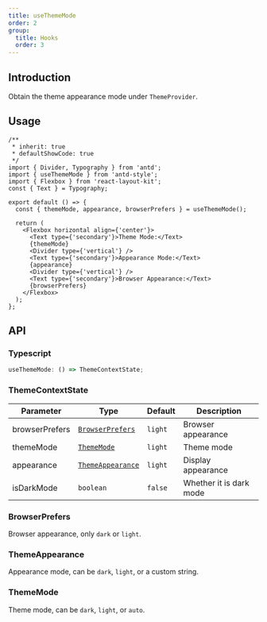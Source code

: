 ```yaml
---
title: useThemeMode
order: 2
group:
  title: Hooks
  order: 3
---
```


## Introduction

Obtain the theme appearance mode under `ThemeProvider`.

## Usage

```tsx
/**
 * inherit: true
 * defaultShowCode: true
 */
import { Divider, Typography } from 'antd';
import { useThemeMode } from 'antd-style';
import { Flexbox } from 'react-layout-kit';
const { Text } = Typography;

export default () => {
  const { themeMode, appearance, browserPrefers } = useThemeMode();

  return (
    <Flexbox horizontal align={'center'}>
      <Text type={'secondary'}>Theme Mode:</Text>
      {themeMode}
      <Divider type={'vertical'} />
      <Text type={'secondary'}>Appearance Mode:</Text>
      {appearance}
      <Divider type={'vertical'} />
      <Text type={'secondary'}>Browser Appearance:</Text>
      {browserPrefers}
    </Flexbox>
  );
};
```

## API

### Typescript

```ts
useThemeMode: () => ThemeContextState;
```

### ThemeContextState

| Parameter      | Type                                  | Default | Description             |
| -------------- | ------------------------------------- | ------- | ----------------------- |
| browserPrefers | [`BrowserPrefers`](#themeappearance)  | `light` | Browser appearance      |
| themeMode      | [`ThemeMode`](#thememode)             | `light` | Theme mode              |
| appearance     | [`ThemeAppearance`](#themeappearance) | `light` | Display appearance      |
| isDarkMode     | `boolean`                             | `false` | Whether it is dark mode |

### BrowserPrefers

Browser appearance, only `dark` or `light`.

### ThemeAppearance

Appearance mode, can be `dark`, `light`, or a custom string.

### ThemeMode

Theme mode, can be `dark`, `light`, or `auto`.
